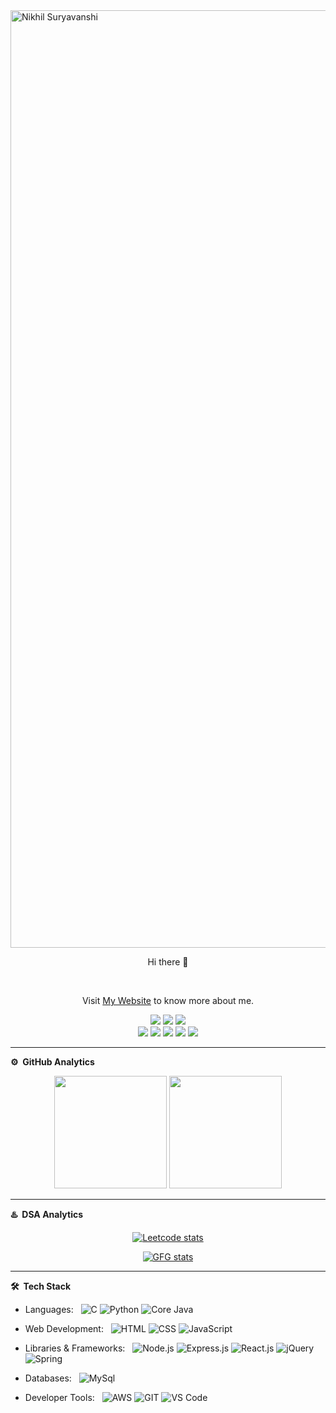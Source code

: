 <img src="https://capsule-render.vercel.app/api?type=waving&color=gradient&height=250&text=%20Nikhil%20Suryavanshi%20" alt="Nikhil Suryavanshi" width="1500" />
<p align="center">
    Hi there 👋
</p>
<br>
<p align="center">
    Visit <a href="https://nikhilpal2705.github.io">My Website</a> to know more about me.
</p>

<p align="center">
    <a href="https://www.linkedin.com/in/nikhilpal2705/"><img src="https://img.shields.io/badge/linkedin-%230077B5.svg?style=for-the-badge&logo=linkedin&logoColor=white" /></a>
    <a href="https://t.me/nikhilpal2705"><img src="https://img.shields.io/badge/Telegram-2CA5E0?style=for-the-badge&logo=telegram&logoColor=white" /></a>
    <a href="https://twitter.com/nikhilpal2705"><img src="https://img.shields.io/badge/Twitter-%231DA1F2.svg?style=for-the-badge&logo=Twitter&logoColor=white" /></a>
    <br>
    <a href="https://leetcode.com/nikhilpal2705/"><img src="https://img.shields.io/badge/LeetCode-000000?style=for-the-badge&logo=LeetCode&logoColor=#d16c06" /></a>
    <a href="https://auth.geeksforgeeks.org/user/nikhilpal2705"><img src="https://img.shields.io/badge/GeeksforGeeks-gray?style=for-the-badge&logo=geeksforgeeks" /></a>
    <a href="https://www.hackerrank.com/nikhilpal2705"><img src="https://img.shields.io/badge/-Hackerrank-2EC866?style=for-the-badge&logo=HackerRank&logoColor=white" /></a>
    <a href="https://codeforces.com/profile/nikhilpal2705"><img src="https://img.shields.io/badge/Codeforces-445f9d?style=for-the-badge&logo=Codeforces&logoColor=white" /></a>
    <a href="https://www.codechef.com/users/nikhilpal2705"><img src="https://img.shields.io/badge/CodeChef-%23964B00.svg?style=for-the-badge&logo=CodeChef&logoColor=white" /></a>
</p>

***

**⚙️ &nbsp;GitHub Analytics**
<p align="center">
        <img height="180em" src="https://streak-stats.demolab.com/?user=nikhilpal2705&theme=dark&hide_border=true" />
        <img height="180em" src="https://github-readme-stats.vercel.app/api/top-langs/?username=nikhilpal2705&exclude_repo=KNN-Image-Classification&show_icons=true&hide_border=true&layout=compact&langs_count=8&theme=dark"/>
</p>

***

**♨️ &nbsp;DSA Analytics**
<p align="center">
    <a href="https://leetcode.com/nikhilpal2705"><img src="https://leetcard.jacoblin.cool/nikhilpal2705?border=0&radius=10&theme=dark&ext=activity" alt="Leetcode stats"/></a>
</p>
         
<p align="center">
    <a href="https://auth.geeksforgeeks.org/user/nikhilpal2705/practice/"><img src="https://geeks-for-geeks-stats-card.vercel.app/?username=nikhilpal2705" alt="GFG stats"/></a>
</p>

***

**🛠 &nbsp;Tech Stack**
- Languages: &nbsp;
![C](https://img.shields.io/badge/-C-333333?style=flat&logo=C)
![Python](https://img.shields.io/badge/-Python-333333?style=flat&logo=python)
![Core Java](https://img.shields.io/badge/-Java-333333?style=flat&logo=openjdk)

- Web Development: &nbsp;
![HTML](https://img.shields.io/badge/-HTML-333333?style=flat-square&logo=html5)
![CSS](https://img.shields.io/badge/-CSS-333333?style=flat-square&logo=css3)
![JavaScript](https://img.shields.io/badge/-JavaScript-333333?style=flat-square&logo=javascript)

- Libraries & Frameworks: &nbsp;
![Node.js](https://img.shields.io/badge/-node.js-333333?style=flat&logo=node.js)
![Express.js](https://img.shields.io/badge/-express.js-333333?style=flat&logo=express)
![React.js](https://img.shields.io/badge/-React.js-333333?style=flat&logo=react)
![jQuery](https://img.shields.io/badge/-jQuery-333333?style=flat&logo=jquery)
![Spring](https://img.shields.io/badge/-Spring-333333?style=flat&logo=spring)


- Databases: &nbsp;
![MySql](https://img.shields.io/badge/-MySql-333333?style=flat&logo=mysql&logoColor=007ACC)

- Developer Tools: &nbsp;
![AWS](https://img.shields.io/badge/-AWS-333333?style=flat&logo=amazon-aws)
![GIT](https://img.shields.io/badge/-Git-333333?style=flat&logo=git)
![VS Code](https://img.shields.io/badge/-VS%20Code-333333?style=flat&logo=visual-studio-code)
